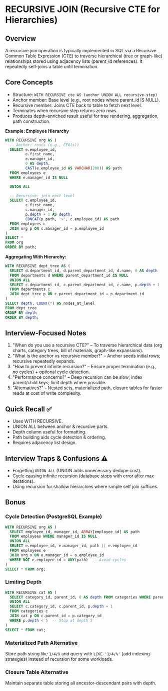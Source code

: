 # RECURSIVE JOIN (Recursive CTE for Hierarchies)

## Overview
A recursive join operation is typically implemented in SQL via a Recursive Common Table Expression (CTE) to traverse hierarchical (tree or graph-like) relationships stored using adjacency lists (parent_id references). It repeatedly self-joins a table until termination.

## Core Concepts
- Structure: `WITH RECURSIVE cte AS (anchor UNION ALL recursive-step)`
- Anchor member: Base level (e.g., root nodes where parent_id IS NULL).
- Recursive member: Joins CTE back to table to fetch next level.
- Terminates when recursive step returns zero rows.
- Produces depth-enriched result useful for tree rendering, aggregation, path construction.

**Example: Employee Hierarchy**
```sql
WITH RECURSIVE org AS (
  -- Anchor: roots (e.g., CEO(s))
  SELECT e.employee_id,
         e.first_name,
         e.manager_id,
         0 AS depth,
         CAST(e.employee_id AS VARCHAR(200)) AS path
  FROM employees e
  WHERE e.manager_id IS NULL

  UNION ALL

  -- Recursive: join next level
  SELECT c.employee_id,
         c.first_name,
         c.manager_id,
         p.depth + 1 AS depth,
         CONCAT(p.path, '>', c.employee_id) AS path
  FROM employees c
  JOIN org p ON c.manager_id = p.employee_id
)
SELECT *
FROM org
ORDER BY path;
```

**Aggregating With Hierarchy:**
```sql
WITH RECURSIVE dept_tree AS (
  SELECT d.department_id, d.parent_department_id, d.name, 0 AS depth
  FROM departments d WHERE parent_department_id IS NULL
  UNION ALL
  SELECT c.department_id, c.parent_department_id, c.name, p.depth + 1
  FROM departments c
  JOIN dept_tree p ON c.parent_department_id = p.department_id
)
SELECT depth, COUNT(*) AS nodes_at_level
FROM dept_tree
GROUP BY depth
ORDER BY depth;
```

## Interview-Focused Notes
1. "When do you use a recursive CTE?" – To traverse hierarchical data (org charts, category trees, bill of materials, graph-like expansions).
2. "What is the anchor vs recursive member?" – Anchor seeds initial rows; recursive repeatedly expands.
3. "How to prevent infinite recursion?" – Ensure proper termination (e.g., no cycles) + optional cycle detection.
4. "Performance concerns?" – Deep recursion can be slow; index parent/child keys; limit depth where possible.
5. "Alternatives?" – Nested sets, materialized path, closure tables for faster reads at cost of write complexity.

## Quick Recall ✅
- Uses WITH RECURSIVE.
- UNION ALL between anchor & recursive parts.
- Depth column useful for formatting.
- Path building aids cycle detection & ordering.
- Requires adjacency list design.

## Interview Traps & Confusions ⚠️
- Forgetting `UNION ALL` (UNION adds unnecessary dedupe cost).
- Cycle causing infinite recursion (database stops with error after max iterations).
- Using recursion for shallow hierarchies where simple self join suffices.

## Bonus
### Cycle Detection (PostgreSQL Example)
```sql
WITH RECURSIVE org AS (
  SELECT employee_id, manager_id, ARRAY[employee_id] AS path
  FROM employees WHERE manager_id IS NULL
  UNION ALL
  SELECT e.employee_id, e.manager_id, path || e.employee_id
  FROM employees e
  JOIN org o ON e.manager_id = o.employee_id
  WHERE NOT e.employee_id = ANY(path)  -- Avoid cycles
)
SELECT * FROM org;
```

### Limiting Depth
```sql
WITH RECURSIVE cat AS (
  SELECT category_id, parent_id, 0 AS depth FROM categories WHERE parent_id IS NULL
  UNION ALL
  SELECT c.category_id, c.parent_id, p.depth + 1
  FROM categories c
  JOIN cat p ON c.parent_id = p.category_id
  WHERE p.depth < 5  -- Stop at depth 5
)
SELECT * FROM cat;
```

### Materialized Path Alternative
Store path string like `1/4/9` and query with `LIKE '1/4/%'` (add indexing strategies) instead of recursion for some workloads.

### Closure Table Alternative
Maintain separate table storing all ancestor-descendant pairs with depth.
